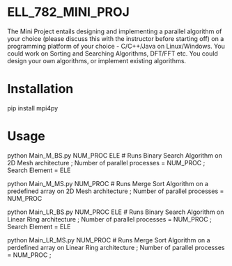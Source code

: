 # ELL_782_MINI_PROJ

The Mini Project entails designing and implementing a parallel algorithm of your choice (please discuss this with the instructor before starting off) on a programming platform of your choice - C/C++/Java on Linux/Windows. 
You could work on Sorting and Searching Algorithms, DFT/FFT etc. You could design your own algorithms, or implement existing algorithms.

# Installation

pip install mpi4py

# Usage

python Main_M_BS.py NUM_PROC ELE   # Runs Binary Search Algorithm on 2D Mesh architecture ; Number of parallel processes = NUM_PROC ; Search Element = ELE

python Main_M_MS.py NUM_PROC   # Runs Merge Sort Algorithm on a predefined array on 2D Mesh architecture ; Number of parallel processes = NUM_PROC

python Main_LR_BS.py NUM_PROC ELE   # Runs Binary Search Algorithm on Linear Ring architecture ; Number of parallel processes = NUM_PROC ; Search Element = ELE

python Main_LR_MS.py NUM_PROC   # Runs Merge Sort Algorithm on a perdefined array on Linear Ring architecture ; Number of parallel processes = NUM_PROC ; 
